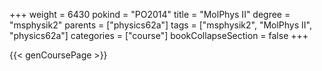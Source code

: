 +++
weight = 6430
pokind = "PO2014"
title = "MolPhys II"
degree = "msphysik2"
parents = ["physics62a"]
tags = ["msphysik2", "MolPhys II", "physics62a"]
categories = ["course"]
bookCollapseSection = false
+++

{{< genCoursePage >}}
